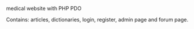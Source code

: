 
medical website with PHP PDO

Contains: articles, dictionaries, login, register, admin page and forum page.
